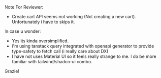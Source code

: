 Note For Reviewer:
- Create cart API seems not working (Not creating a new cart). Unfortunately i have to skips it.

In case u wonder:
- Yes its kinda oversimplified.
- i'm using tanstack query integrated with openapi generator to provide type-safety to fetch call (i really care about DX)
- I have not uses Material UI so it feels really strange to me. I do be more familiar with tailwind/shadcn-ui combo.

Grazie!